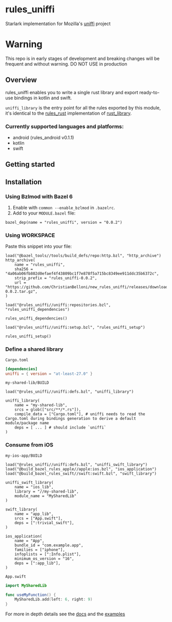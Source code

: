 # rules_uniffi

Starlark implementation for Mozilla's [uniffi]("https://github.com/mozilla/uniffi-rs") project

# Warning
This repo is in early stages of development and breaking changes will be frequent and without warning. DO NOT USE in production

## Overview

rules_uniffi enables you to write a single rust library and export ready-to-use bindings in kotlin and swift.

```uniffi_library``` is the entry point for all the rules exported by this module,<br>
it's identical to the [rules_rust](https://github.com/bazelbuild/rules_rust) implementation of [rust_library](https://bazelbuild.github.io/rules_rust/rust.html#rust_library).

### Currently supported languages and platforms:
 - android (rules_android v0.1.1)
 - kotlin
 - swift

## Getting started

## Installation

### Using Bzlmod with Bazel 6

1. Enable with `common --enable_bzlmod` in `.bazelrc`.
2. Add to your `MODULE.bazel` file:

```starlark
bazel_dep(name = "rules_uniffi", version = "0.0.2")
```

### Using WORKSPACE

Paste this snippet into your  file:

```starlark
load("@bazel_tools//tools/build_defs/repo:http.bzl", "http_archive")
http_archive(
    name = "rules_uniffi",
    sha256 = "4a06ab06fb802d0efaef4f43809bc1f7e878f5a715bc8349ee911ddc35b6372c",
    strip_prefix = "rules_uniffi-0.0.2",
    url = "https://github.com/ChristianBelloni/new_rules_uniffi/releases/download/0.0.2/rules_uniffi-0.0.2.tar.gz",
)

load("@rules_uniffi//uniffi:repositories.bzl", "rules_uniffi_dependencies")

rules_uniffi_dependencies()

load("@rules_uniffi//uniffi:setup.bzl", "rules_uniffi_setup")

rules_uniffi_setup()
```

### Define a shared library

`Cargo.toml`

```toml
[dependencies]
uniffi = { version = "at-least-27.0" }
```

`my-shared-lib/BUILD`

```starlark
load("@rules_uniffi//uniffi:defs.bzl", "uniffi_library")

uniffi_library(
    name = "my-shared-lib",
    srcs = glob(["src/**/*.rs"]),
    compile_data = ["Cargo.toml"], # uniffi needs to read the Cargo.toml during bindings generation to derive a default module/package name
    deps = [ ... ] # should include `uniffi`
)
```

### Consume from iOS

`my-ios-app/BUILD`

```starlark
load("@rules_uniffi//uniffi:defs.bzl", "uniffi_swift_library")
load("@build_bazel_rules_apple//apple:ios.bzl", "ios_application")
load("@build_bazel_rules_swift//swift:swift.bzl", "swift_library")

uniffi_swift_library(
    name = "ios_lib",
    library = "//my-shared-lib",
    module_name = "MySharedLib"
)

swift_library(
    name = "app_lib",
    srcs = ["App.swift"],
    deps = [":trivial_swift"],
)

ios_application(
    name = "App",
    bundle_id = "com.example.app",
    families = ["iphone"],
    infoplists = [":Info.plist"],
    minimum_os_version = "16",
    deps = [":app_lib"],
)
```

`App.swift`

```swift
import MySharedLib

func useMyFunction() {
    MySharedLib.add(left: 6, right: 9)
}
```

For more in depth details see the [docs](docs/rules_uniffi.md) and the [examples](examples/)
